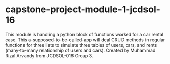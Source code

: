# capstone-project-module-1-jcdsol-16

This module is handling a python block of functions worked for a car rental case.
This a-supposed-to-be-called-app will deal CRUD methods in regular functions for three lists to simulate three tables of users, cars, and rents (many-to-many relationship of users and cars).
Created by Muhammad Rizal Arvandy from JCDSOL-016 Group 3.  